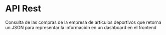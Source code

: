 # API Rest

Consulta de las compras de la empresa de articulos deportivos que retorna un JSON para representar la información en un dashboard en el frontend
